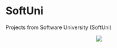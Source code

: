 # SoftUni
Projects from Software University (SoftUni)
<p align="center">
  <img src="https://softuni.bg/content/images/svg-logos/software-university-logo.svg\" style=\"width:7.24653in;height:1.75556in" />
</p>
